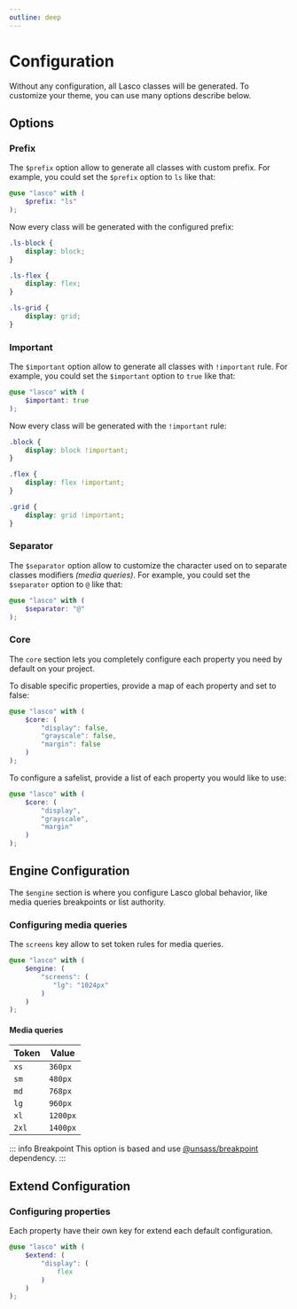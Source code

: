 ```yaml
---
outline: deep
---
```


# Configuration

Without any configuration, all Lasco classes will be generated. To customize your theme, you can use many options
describe below.

## Options

### Prefix

The `$prefix` option allow to generate all classes with custom prefix. For example, you could set the `$prefix` option
to `ls` like that:

```scss
@use "lasco" with (
    $prefix: "ls"
);
```

Now every class will be generated with the configured prefix:

```css
.ls-block {
    display: block;
}

.ls-flex {
    display: flex;
}

.ls-grid {
    display: grid;
}
```

### Important

The `$important` option allow to generate all classes with `!important` rule. For example, you could set
the `$important` option to `true` like that:

```scss
@use "lasco" with (
    $important: true
);
```

Now every class will be generated with the `!important` rule:

```css
.block {
    display: block !important;
}

.flex {
    display: flex !important;
}

.grid {
    display: grid !important;
}
```

### Separator

The `$separator` option allow to customize the character used on to separate classes modifiers _(media queries)_. For
example, you could set the `$separator` option to `@` like that:

```scss
@use "lasco" with (
    $separator: "@"
);
```

### Core

The `core` section lets you completely configure each property you need by default on your project.

To disable specific properties, provide a map of each property and set to false:

```scss
@use "lasco" with (
    $core: (
        "display": false,
        "grayscale": false,
        "margin": false
    )
);
```

To configure a safelist, provide a list of each property you would like to use:

```scss
@use "lasco" with (
    $core: (
        "display",
        "grayscale",
        "margin"
    )
);
```

## Engine Configuration

The `$engine` section is where you configure Lasco global behavior, like media queries breakpoints or list authority.

### Configuring media queries

The `screens` key allow to set token rules for media queries.

```scss
@use "lasco" with (
    $engine: (
        "screens": (
           "lg": "1024px"        
        )
    )
);
```

#### Media queries

| Token | Value    |
|-------|----------|
| `xs`  | `360px`  |
| `sm`  | `480px`  |
| `md`  | `768px`  |
| `lg`  | `960px`  |
| `xl`  | `1200px` |
| `2xl` | `1400px` |

::: info Breakpoint
This option is based and use [@unsass/breakpoint](https://github.com/unsass/breakpoint) dependency.
:::

## Extend Configuration

### Configuring properties

Each property have their own key for extend each default configuration.

```scss
@use "lasco" with (
    $extend: (
        "display": (
            flex
        )
    )
);
```
